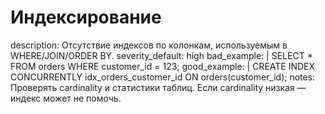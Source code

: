 # Индексирование

description: Отсутствие индексов по колонкам, используемым в WHERE/JOIN/ORDER
BY.
severity_default: high
bad_example: |
SELECT \* FROM orders WHERE customer_id = 123;
good_example: |
CREATE INDEX CONCURRENTLY idx_orders_customer_id ON orders(customer_id);
notes: Проверять cardinality и статистики таблиц. Если cardinality низкая —
индекс может не помочь.
